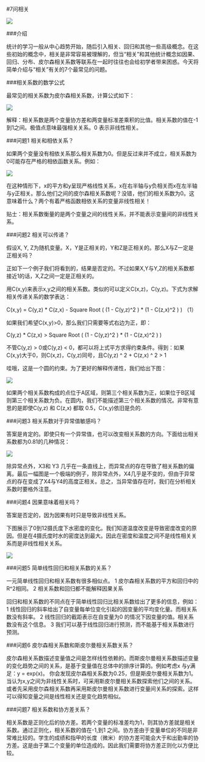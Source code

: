 #7问相关

![](http://static.datartisan.com/upload/attachment/2015/06/lOqi4joR.jpg)

###介绍

统计的学习一般从中心趋势开始，随后引入相关、回归和其他一些高级概念。在这些初始的概念中，相关是非常容易被理解的，但当“相关”和其他统计概念如因果、回归、分布、皮尔森相关系数等联系在一起时往往也会给初学者带来困惑。今天将简单介绍与“相关”有关的7个最常见的问题。

###相关系数的数学公式

最常见的相关系数为皮尔森相关系数，计算公式如下：

![](http://www.analyticsvidhya.com/wp-content/uploads/2015/06/pearson.png)

解释：相关系数是两个变量协方差和两变量标准差乘积的比值。相关系数的值在-1到1之间。极值点意味最强相关关系。0 表示非线性相关。

###问题1  相关和相依关系？

如果两个变量没有相依关系那么相关系数为0。但是反过来并不成立，相关系数为0可能存在严格的相依函数关系。例如：

![](http://www.analyticsvidhya.com/wp-content/uploads/2015/06/parabola.jpg)

在这种情形下，x的平方和y呈现严格线性关系，x在右半轴与y负相关而x在左半轴与y正相关。那么他们之间的皮尔森相关系数呢？没错，他们的相关系数为0。这意味着什么？两个有着严格函数相依关系的变量非线性相关！

贴士：相关系数衡量的是两个变量之间的线性关系，并不能表示变量间的非线性关系。

###问题2 相关可以传递？

假设X, Y, Z为随机变量。X，Y是正相关的，Y和Z是正相关的。那么X与Z一定是正相关吗？

正如下一个例子我们将看到的，结果是否定的。不过如果X,Y与Y,Z的相关系数都接近1的话，X,Z之间一定是正相关的。

用C(x,y)来表示x,y之间的相关系数。类似的可以定义C(x,z)，C(y,z)。下式为求解相关传递关系的数学表达：

 C(x,y) = C(y,z) * C(z,x) - Square Root ( (1 - C(y,z)^2 ) *  (1 - C(z,x)^2 ) ) （1）

如果我们希望C(x,y)>0，那么我们只需要等式右边为正，即：

C(y,z) * C(z,x) > Square Root ( (1 - C(y,z)^2 ) *  (1 - C(z,x)^2 ) )

不管C(y,z) > 0或C(y,z) < 0，都可以将上式平方求得约束条件。得到：如果C(x,y)大于0，则C(x,z)，C(y,z)同号，且C(y,z) ^ 2 + C(z,x) ^ 2 > 1

哇哦，这是一个圆的约束。为了更好的解释传递性，我们给出下图：

![](http://www.analyticsvidhya.com/wp-content/uploads/2015/06/correlation-circle.png)

如果两个相关系数构成的点位于A区域，则第三个相关系数为正，如果位于B区域则第三个相关系数为负。在圆内，我们不能描述第三个相关系数的情况。非常有意思的是即使C(y,z) 和 C(z,x) 都取 0.5，C(x,y)依旧是负的.

###问题3 相关系数对于异常值敏感吗？

答案是肯定的。即使只有一个异常值，也可以改变相关系数的方向。下面给出相关系数都为0.81的几种情况：

![](http://www.analyticsvidhya.com/wp-content/uploads/2015/06/correlation-scenarios.png)

除异常点外，X3和 Y3 几乎在一条直线上，而异常点的存在导致了相关系数的偏离。最后一幅图是一个极端的例子，除异常点外，X4几乎是不变的，但由于异常点的存在变成了X4与Y4的高度正相关。总之，当异常值存在时，我们在分析相关系数时要格外注意。

###问题4 因果意味着相关吗？

答案是否定的，因为因果有时只是导致非线性关系。

下图展示了0到12摄氏度下水密度的变化。我们知道温度改变是导致密度改变的原因。但是在4摄氏度时水的密度达到最大。因此在密度和温度之间不是线性相关关系而是非线性相关关系。

![](http://www.analyticsvidhya.com/wp-content/uploads/2015/06/water.gif)

###问题5 简单线性回归和相关系数的关系？

一元简单线性回归和相关系数有很多相似点。
1 皮尔森相关系数的平方和回归中的R^2相同。
2 相关系数和回归都不能解释因果关系

回归和相关系数的不同点在于简单线性回归比相关系数给出了更多的信息，例如：
1 线性回归的斜率给出了自变量每单位变化引起的因变量的平均变化量。而相关系数没有斜率。
2 线性回归的截距表示在自变量为0 的情况下因变量的值。相关系数没有这个信息。
3 我们可以基于线性回归进行预测，而不能基于相关系数进行预测。

###问题6 皮尔森相关系数和斯皮尔曼相关系数关系？

皮尔森相关系数描述变量值之间是怎样线性依赖的。而斯皮尔曼相关系数描述变量的变化趋势之间的关系，是基于变量值在总体中的排序计算的。例如考虑x 与y满足：y = exp(x)。
你会发现皮尔森相关系数为0.25，但是斯皮尔曼相关系数为1。当认为x,y之间为非线性关系时，可采用斯皮尔曼相关系数探索他们之间的关系。或者先采用皮尔森相关系数再采用斯皮尔曼相关系数进行变量间关系的探索。这样可以得知变量之间是线性相关还是变化趋势相似。

###问题7 相关系数和协方差关系？

相关系数是正则化后的协方差。若两个变量的标准差均为1，则其协方差就是相关系数。通过正则化，相关系数的值在-1,到1 之间。协方差由于变量单位的不同是非常难比较的。学生的成绩和指甲的长度（微米）的协方差可能会大于和出勤率的协方差。这是由于第二个变量的单位造成的。因此我们需要将协方差正则化以方便比较。

